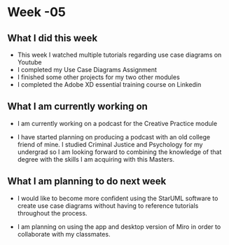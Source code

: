 # Week -05

## What I did this week

- This week I watched multiple tutorials regarding use case diagrams on Youtube
- I completed my Use Case Diagrams Assignment
- I finished some other projects for my two other modules
- I completed the Adobe XD essential training course on Linkedin

## What I am currently working on

- I am currently working on a podcast for the Creative Practice module

- I have started planning on producing a podcast with an old college friend of mine. I studied Criminal Justice and Psychology for my undergrad so I am looking forward to combining the knowledge of that degree with the skills I am acquiring with this Masters.

## What I am planning to do next week

- I would like to become more confident using the StarUML software to create use case diagrams without having to reference tutorials throughout the process. 

- I am planning on using the app and desktop version of Miro in order to collaborate with my classmates. 
